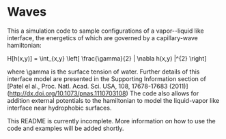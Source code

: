 # Waves

This a simulation code to sample configurations of a vapor--liquid like 
interface, the energetics of which are governed by a capillary-wave hamiltonian:

H[h(x,y)] = \int_{x,y} \left[ \frac{\gamma}{2} | \nabla h(x,y) |^{2} \right]

where \gamma is the surface tension of water. Further details of this interface model are 
presented in the Supporting Information section of 
[Patel el al., Proc. Natl. Acad. Sci. USA, 108, 17678-17683 (2011)] 
(http://dx.doi.org/10.1073/pnas.1110703108)
The code also allows for addition external potentials to the hamiltonian to model the 
liquid-vapor like interface near hydrophobic surfaces.


This README is currently incomplete. More information on how to use the code
and examples will be added shortly.
